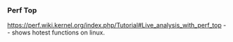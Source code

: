 


### Perf Top 

https://perf.wiki.kernel.org/index.php/Tutorial#Live_analysis_with_perf_top -- shows hotest functions on linux.


